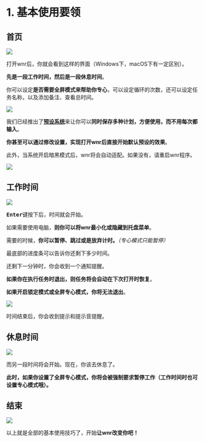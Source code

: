# 1. 基本使用要领

## 首页

<img src="https://i.loli.net/2020/03/12/kD2d8bpWn6Oo1QF.png"/>

打开wnr后，你就会看到这样的界面（Windows下，macOS下有一定区别）。

**先是一段工作时间，然后是一段休息时间**。

你可以设定**是否需要全屏模式来帮助你专心**，可以设定循环的次数，还可以设定任务名称，以及添加备注、查看总时间。

<img src="https://i.loli.net/2020/03/12/J4erCvEh1Pt8LW2.png"/><br />

我们已经推出了[**预设系统**](./../settings/2-predefined-tasks-settings.md)来让你可以**同时保存多种计划，方便使用，而不用每次都输入**。

**你甚至可以通过修改设置，实现打开wnr后直接开始默认预设的效果**。

此外，当系统开启暗黑模式后，wnr将会自动适配。如果没有，请重启wnr程序。

<img src="https://i.loli.net/2020/03/12/mFB72qpUwzYuc8j.png"/><br />

## 工作时间

<img src="https://i.loli.net/2020/01/24/EWZHsJd6URNw45z.png"/><br />

<b><kbd>Enter</kbd></b>键按下后，时间就会开始。

如果需要使用电脑，**则你可以将wnr最小化或隐藏到托盘菜单**。

需要的时候，**你可以暂停、跳过或是放弃计时。***（专心模式只能暂停）*

最底部的进度条可以告诉你还剩下多少时间。

还剩下一分钟时，你会收到一个通知提醒。

**如果你在执行任务时退出，则任务将会自动在下次打开时恢复**。

**如果开启锁定模式或全屏专心模式，你将无法退出**。

<img src="https://i.loli.net/2020/01/24/NlDh3i9MKCVrYGU.png"/><br />

时间结束后，你会收到提示和提示音提醒。

## 休息时间

<img src="https://i.loli.net/2020/01/24/lbAXnHIDUMgB9CZ.png"/><br />

而另一段时间将会开始。现在，你该去休息了。

**此时，如果你设置了全屏专心模式，你将会被强制要求暂停工作（工作时间时也可设置专心模式哦）。**

## 结束

<img src="https://i.loli.net/2020/01/24/OfzoNYnQySVp6ev.png"/><br />

以上就是全部的基本使用技巧了，开始**让wnr改变你吧！**
